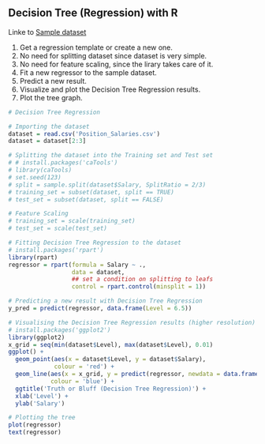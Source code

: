 ## Decision Tree (Regression) with R
Linke to [Sample dataset](https://github.com/vgorbic1/data-science/blob/master/Machine%20Learning/Sample%20Data/Position_Salaries.csv)
1. Get a regression template or create a new one.
2. No need for splitting dataset since dataset is very simple.
3. No need for feature scaling, since the lirary takes care of it.
4. Fit a new regressor to the sample dataset.
5. Predict a new result.
6. Visualize and plot the Decision Tree Regression results.
7. Plot the tree graph.
```r
# Decision Tree Regression

# Importing the dataset
dataset = read.csv('Position_Salaries.csv')
dataset = dataset[2:3]

# Splitting the dataset into the Training set and Test set
# # install.packages('caTools')
# library(caTools)
# set.seed(123)
# split = sample.split(dataset$Salary, SplitRatio = 2/3)
# training_set = subset(dataset, split == TRUE)
# test_set = subset(dataset, split == FALSE)

# Feature Scaling
# training_set = scale(training_set)
# test_set = scale(test_set)

# Fitting Decision Tree Regression to the dataset
# install.packages('rpart')
library(rpart)
regressor = rpart(formula = Salary ~ .,
                  data = dataset,
                  ## set a condition on splitting to leafs                  
                  control = rpart.control(minsplit = 1))

# Predicting a new result with Decision Tree Regression
y_pred = predict(regressor, data.frame(Level = 6.5))

# Visualising the Decision Tree Regression results (higher resolution)
# install.packages('ggplot2')
library(ggplot2)
x_grid = seq(min(dataset$Level), max(dataset$Level), 0.01)
ggplot() +
  geom_point(aes(x = dataset$Level, y = dataset$Salary),
             colour = 'red') +
  geom_line(aes(x = x_grid, y = predict(regressor, newdata = data.frame(Level = x_grid))),
            colour = 'blue') +
  ggtitle('Truth or Bluff (Decision Tree Regression)') +
  xlab('Level') +
  ylab('Salary')

# Plotting the tree
plot(regressor)
text(regressor)
```
